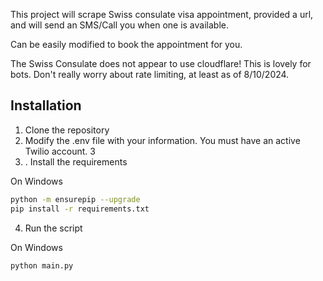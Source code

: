 This project will scrape Swiss consulate visa appointment, provided a url, and will send an SMS/Call you when one is available.

Can be easily modified to book the appointment for you.

The Swiss Consulate does not appear to use cloudflare! This is lovely for bots. Don't really worry about rate limiting, at least as of 8/10/2024.

## Installation

1. Clone the repository
2. Modify the .env file with your information. You must have an active Twilio account. 3
3. . Install the requirements

On Windows
```bash
python -m ensurepip --upgrade
pip install -r requirements.txt
```

4. Run the script

On Windows
```bash
python main.py
```
